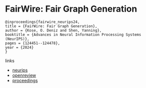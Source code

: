 # FairWire: Fair Graph Generation

```
@inproceedings{fairwire_neurips24,
title = {FairWire: Fair Graph Generation},
author = {Kose, O. Deniz and Shen, Yanning},
booktitle = {Advances in Neural Information Processing Systems (NeurIPS)},
pages = {124451--124478},
year = {2024}
}
```

links
- [neurips](https://nips.cc/Conferences/2024/Schedule?showEvent=94931)
- [openreview](https://openreview.net/forum?id=V0JvwCQlJe)
- [proceedings](https://papers.nips.cc//paper_files/paper/2024/hash/e105d1cabb6ee2495595e2baf25493b5-Abstract-Conference.html)
